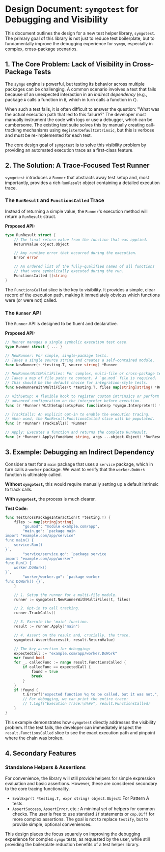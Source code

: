 # Design Document: `symgotest` for Debugging and Visibility

This document outlines the design for a new test helper library, `symgotest`. The primary goal of this library is not just to reduce test boilerplate, but to fundamentally improve the debugging experience for `symgo`, especially in complex, cross-package scenarios.

## 1. The Core Problem: Lack of Visibility in Cross-Package Tests

The `symgo` engine is powerful, but testing its behavior across multiple packages can be challenging. A common scenario involves a test that fails because of an unexpected interaction in an *indirect dependency* (e.g., package `A` calls a function in `B`, which in turn calls a function in `C`).

When such a test fails, it is often difficult to answer the question: "What was the actual execution path that led to this failure?" The developer must manually instrument the code with logs or use a debugger, which can be cumbersome. The existing test suite solves this by manually creating call-tracking mechanisms using `RegisterDefaultIntrinsic`, but this is verbose and must be re-implemented for each test.

The core design goal of `symgotest` is to solve this visibility problem by providing an automated execution trace as a first-class feature.

## 2. The Solution: A Trace-Focused Test Runner

`symgotest` introduces a `Runner` that abstracts away test setup and, most importantly, provides a rich `RunResult` object containing a detailed execution trace.

### The `RunResult` and `FunctionsCalled` Trace

Instead of returning a simple value, the `Runner`'s execution method will return a `RunResult` struct.

**Proposed API:**
```go
type RunResult struct {
    // The final return value from the function that was applied.
    ReturnValue object.Object

    // Any runtime error that occurred during the execution.
    Error error

    // An ordered list of the fully-qualified names of all functions
    // that were symbolically executed during the run.
    FunctionsCalled []string
}
```

The `FunctionsCalled` slice is the key to visibility. It provides a simple, clear record of the execution path, making it immediately obvious which functions were (or were not) called.

### The `Runner` API

The `Runner` API is designed to be fluent and declarative.

**Proposed API:**
```go
// Runner manages a single symbolic execution test case.
type Runner struct { ... }

// NewRunner: For simple, single-package tests.
// Takes a single source string and creates a self-contained module.
func NewRunner(t *testing.T, source string) *Runner

// NewRunnerWithMultiFiles: For complex, multi-file or cross-package tests.
// Takes a map of file paths to content. A `go.mod` file is required.
// This should be the default choice for integration-style tests.
func NewRunnerWithMultiFiles(t *testing.T, files map[string]string) *Runner

// WithSetup: A flexible hook to register custom intrinsics or perform other
// advanced configuration on the interpreter before execution.
func (r *Runner) WithSetup(setupFunc func(interp *symgo.Interpreter)) *Runner

// TrackCalls: An explicit opt-in to enable the execution tracing.
// When used, the RunResult.FunctionsCalled slice will be populated.
func (r *Runner) TrackCalls() *Runner

// Apply: Executes a function and returns the complete RunResult.
func (r *Runner) Apply(funcName string, args ...object.Object) *RunResult
```

## 3. Example: Debugging an Indirect Dependency

Consider a test for a `main` package that uses a `service` package, which in turn calls a `worker` package. We want to verify that the `worker.DoWork` function is ultimately called.

**Without `symgotest`,** this would require manually setting up a default intrinsic to track calls.

**With `symgotest`,** the process is much clearer.

**Test Code:**
```go
func TestCrossPackageInteraction(t *testing.T) {
    files := map[string]string{
        "go.mod": "module example.com/app",
        "main.go": `package main
import "example.com/app/service"
func main() {
    service.Run()
}`,
        "service/service.go": `package service
import "example.com/app/worker"
func Run() {
    worker.DoWork()
}`,
        "worker/worker.go": `package worker
func DoWork() {}`,
    }

    // 1. Setup the runner for a multi-file module.
    runner := symgotest.NewRunnerWithMultiFiles(t, files)

    // 2. Opt-in to call tracking.
    runner.TrackCalls()

    // 3. Execute the 'main' function.
    result := runner.Apply("main")

    // 4. Assert on the result and, crucially, the trace.
    symgotest.AssertSuccess(t, result.ReturnValue)

    // The key assertion for debugging:
    expectedCall := "example.com/app/worker.DoWork"
    var found bool
    for _, calledFunc := range result.FunctionsCalled {
        if calledFunc == expectedCall {
            found = true
            break
        }
    }
    if !found {
        t.Errorf("expected function %q to be called, but it was not.", expectedCall)
        // For debugging, we can print the entire trace:
        // t.Logf("Execution Trace:\n%#v", result.FunctionsCalled)
    }
}
```

This example demonstrates how `symgotest` directly addresses the visibility problem. If the test fails, the developer can immediately inspect the `result.FunctionsCalled` slice to see the exact execution path and pinpoint where the chain was broken.

## 4. Secondary Features

### Standalone Helpers & Assertions

For convenience, the library will still provide helpers for simple expression evaluation and basic assertions. However, these are considered secondary to the core tracing functionality.

- `EvalExpr(t *testing.T, expr string) object.Object`: For Pattern A tests.
- `AssertSuccess`, `AssertError`, etc.: A minimal set of helpers for common checks. The user is free to use standard `if` statements or `cmp.Diff` for more complex assertions. The goal is not to replace `testify`, but to provide simple, optional conveniences.

This design places the focus squarely on improving the debugging experience for complex `symgo` tests, as requested by the user, while still providing the boilerplate reduction benefits of a test helper library.

